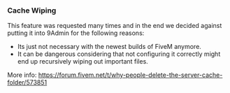 ### Cache Wiping

This feature was requested many times and in the end we decided against putting it into 9Admin for the following reasons:
- Its just not necessary with the newest builds of FiveM anymore.
- It can be dangerous considering that not configuring it correctly might end up recursively wiping out important files.

More info: https://forum.fivem.net/t/why-people-delete-the-server-cache-folder/573851
